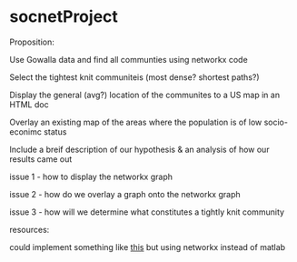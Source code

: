 # socnetProject

Proposition:


Use Gowalla data and find all communties using networkx code

Select the tightest knit communiteis (most dense? shortest paths?)

Display the general (avg?) location of the communites to a US map in an HTML doc

Overlay an existing map of the areas where the population is of low socio-econimc status

Include a breif description of our hypothesis & an analysis of how our results came out



  issue 1 - how to display the networkx graph
  
  issue 2 - how do we overlay a graph onto the networkx graph
  
  issue 3 - how will we determine what constitutes a tightly knit community


resources:

could implement something like [this](https://towardsdatascience.com/easy-steps-to-plot-geographic-data-on-a-map-python-11217859a2db) but using networkx instead of matlab


